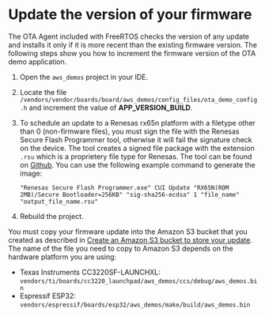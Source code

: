 # Update the version of your firmware<a name="dg-ota-update-firmware"></a>

The OTA Agent included with FreeRTOS checks the version of any update and installs it only if it is more recent than the existing firmware version\. The following steps show you how to increment the firmware version of the OTA demo application\.

1. Open the `aws_demos` project in your IDE\.

1. Locate the file ` /vendors/vendor/boards/board/aws_demos/config_files/ota_demo_config.h` and increment the value of **APP\_VERSION\_BUILD**\. 

1. To schedule an update to a Renesas rx65n platform with a filetype other than 0 \(non\-firmware files\), you must sign the file with the Renesas Secure Flash Programmer tool, otherwise it will fail the signature check on the device\. The tool creates a signed file package with the extension `.rsu` which is a proprietery file type for Renesas\. The tool can be found on [Github](https://github.com/renesas/Amazon-FreeRTOS-Tools)\. You can use the following example command to generate the image:

   ```
   "Renesas Secure Flash Programmer.exe" CUI Update "RX65N(ROM 2MB)/Secure Bootloader=256KB" "sig-sha256-ecdsa" 1 "file_name" "output_file_name.rsu"
   ```

1. Rebuild the project\.

You must copy your firmware update into the Amazon S3 bucket that you created as described in [Create an Amazon S3 bucket to store your update](dg-ota-bucket.md)\. The name of the file you need to copy to Amazon S3 depends on the hardware platform you are using: 
+ Texas Instruments CC3220SF\-LAUNCHXL: `vendors/ti/boards/cc3220_launchpad/aws_demos/ccs/debug/aws_demos.bin`
+ Espressif ESP32: `vendors/espressif/boards/esp32/aws_demos/make/build/aws_demos.bin`